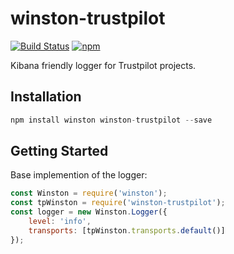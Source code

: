 # winston-trustpilot

[![Build Status](https://travis-ci.org/trustpilot/node-winston-trustpilot.svg?branch=master)](https://travis-ci.org/trustpilot/node-winston-trustpilot) [![npm](https://img.shields.io/npm/v/winston-trustpilot.svg)](https://www.npmjs.com/package/winston-trustpilot)

Kibana friendly logger for Trustpilot projects.

## Installation

```javascript
npm install winston winston-trustpilot --save
```

## Getting Started

Base implemention of the logger:

```javascript
const Winston = require('winston');
const tpWinston = require('winston-trustpilot');
const logger = new Winston.Logger({
    level: 'info',
    transports: [tpWinston.transports.default()]
});
```
